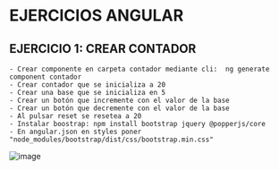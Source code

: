 # EJERCICIOS ANGULAR

## EJERCICIO 1: CREAR CONTADOR
    - Crear componente en carpeta contador mediante cli:  ng generate component contador
    - Crear contador que se inicializa a 20
    - Crear una base que se inicializa en 5
    - Crear un botón que incremente con el valor de la base
    - Crear un botón que decremente con el valor de la base
    - Al pulsar reset se resetea a 20
    - Instalar boostrap: npm install bootstrap jquery @popperjs/core
    - En angular.json en styles poner "node_modules/bootstrap/dist/css/bootstrap.min.css"
![image](https://user-images.githubusercontent.com/88061350/206145585-977f5c5d-2a4a-42a7-a452-5ebc1d98cdd4.png)

